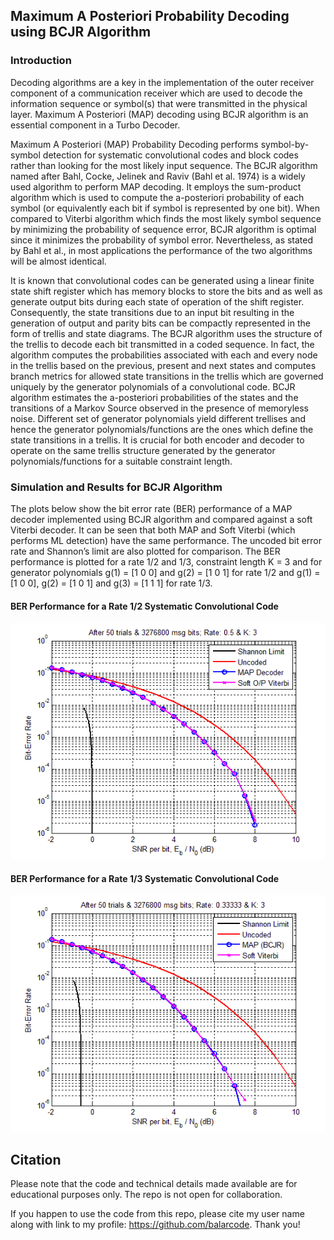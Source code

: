 ## Maximum A Posteriori Probability Decoding using BCJR Algorithm

### Introduction

Decoding algorithms are a key in the implementation of the outer receiver component of a communication receiver which are used to decode the information sequence or symbol(s) that were transmitted in the physical layer. Maximum A Posteriori (MAP) decoding using BCJR algorithm is an essential component in a Turbo Decoder.

Maximum A Posteriori (MAP) Probability Decoding performs symbol-by-symbol detection for systematic convolutional codes and block codes rather than looking for the most likely input sequence. The BCJR algorithm named after Bahl, Cocke, Jelinek and Raviv (Bahl et al. 1974) is a widely used algorithm to perform MAP decoding. It employs the sum-product algorithm which is used to compute the a-posteriori probability of each symbol (or equivalently each bit if symbol is represented by one bit). When compared to Viterbi algorithm which finds the most likely symbol sequence by minimizing the probability of sequence error, BCJR algorithm is optimal since it minimizes the probability of symbol error. Nevertheless, as stated by Bahl et al., in most applications the performance of the two algorithms will be almost identical.

It is known that convolutional codes can be generated using a linear finite state shift register which has memory blocks to store the bits and as well as generate output bits during each state of operation of the shift register. Consequently, the state transitions due to an input bit resulting in the generation of output and parity bits can be compactly represented in the form of trellis and state diagrams. The BCJR algorithm uses the structure of the trellis to decode each bit transmitted in a coded sequence. In fact, the algorithm computes the probabilities associated with each and every node in the trellis based on the previous, present and next states and computes branch metrics for allowed state transitions in the trellis which are governed uniquely by the generator polynomials of a convolutional code. BCJR algorithm estimates the a-posteriori probabilities of the states and the transitions of a Markov Source observed in the presence of memoryless noise. Different set of generator polynomials yield different trellises and hence the generator polynomials/functions are the ones which define the state transitions in a trellis. It is crucial for both encoder and decoder to operate on the same trellis structure generated by the generator polynomials/functions for a suitable constraint length.

### Simulation and Results for BCJR Algorithm

The plots below show the bit error rate (BER) performance of a MAP decoder implemented using BCJR algorithm and compared against a soft Viterbi decoder. It can be seen that both MAP and Soft Viterbi (which performs ML detection) have the same performance. The uncoded bit error rate and Shannon’s limit are also plotted for comparison. The BER performance is plotted for a rate 1/2 and 1/3, constraint length K = 3 and for generator polynomials g(1) = [1 0 0] and g(2) = [1 0 1] for rate 1/2 and g(1) = [1 0 0], g(2) = [1 0 1] and g(3) = [1 1 1] for rate 1/3.

#### BER Performance for a Rate 1/2 Systematic Convolutional Code

![BER Performance for a Rate 1/2 Systematic Convolutional Code](results/figure_MAP_BER_rate_1_by_2.png)

#### BER Performance for a Rate 1/3 Systematic Convolutional Code

![BER Performance for a Rate 1/3 Systematic Convolutional Code](results/figure_MAP_BER_rate_1_by_3.png)

## Citation

Please note that the code and technical details made available are for educational purposes only. The repo is not open for collaboration.

If you happen to use the code from this repo, please cite my user name along with link to my profile: https://github.com/balarcode. Thank you!
